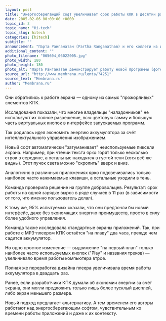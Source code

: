 ```yaml
---
layout: post
title: "Энергосберегающий софт увеличивает срок работы КПК в десятки раз"
date: 2005-02-06 00:00:00 +0000
topic_id: 3
topic_name: "Hi-tech"
topic_slug: hitech
categories: [hitech]
subtitle: ""
announcement: "Парта Ранганатан (Partha Ranganathan) и его коллеги из исследовательского подразделения компании HP (Hewlett-Packard Labs) разработали программное обеспечение, помогающее в разы сократить потребление энергии карманным компьютером."
additional_content: ""
photo_filename: "065604_06022005.jpg"
photo_width: 180
photo_height: 180
photo_alt: "Парта Ранганатан демонстрирует работу новой программы (фото с сайта hpl.hp.com)"
source_url: "http://www.membrana.ru/lenta/?4251"
source_text: "Membrana.ru"
author: "Membrana.ru"
---
```

Они обратились к работе экрана — одному из самых "прожорливых" элементов КПК.

Исследования показали, что многие владельцы "наладонников" не используют их полное разрешение, всю цветовую гамму и большую часть виртуальных кнопок в интерфейсе запускаемых программ.

Так родилась идея экономить энергию аккумулятора за счёт интеллектуального управления изображением.

Новый софт автоматически "затуманивает" неиспользуемые пиксели экрана. Например, при чтении текста ярко горят только несколько строк в середине, а остальные находятся в густой тени (хотя всё же видны). Этот пучок света можно "скролить" вверх и вниз.

Аналогично в различных приложениях ярко подсвечивались только наиболее часто нажимаемые клавиши, а остальные уходили в тень.

Команда проверила решение на группе добровольцев. Результат: срок работы на одной зарядке вырос в ряде случаев в 11 раз (в зависимости от того, что именно пользователь делал).

К тому же, 95% испытуемых сказали, что они предпочли бы новый интерфейс, даже без экономящих энергию преимуществ, просто в силу более удобного управления.

Команда также исследовала стандартные экраны приложений. Так, при работе с MP3-плеером КПК остаётся "на плаву" два часа, прежде чем садится аккумулятор.

Но одно простое изменение — выдвижение "на первый план" только наиболее часто используемых кнопок ("Play" и названия треков) — увеличивало время работы компьютера втрое.

Полная же переработка дизайна плеера увеличивала время работы аккумулятора в двадцать раз.

Ранее, если разработчики КПК думали об экономии энергии за счёт экрана, они могли предложить только лишь более тусклый дисплей, либо экран меньшего размера.

Новый подход предлагает альтернативу. А тем временем его авторы работают над энергосберегающим софтом, чувствительным ко времени работы приложений и даже к их контексту.
